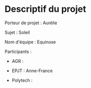 # Descriptif du projet

Porteur de projet : Aurélie

Sujet : Soleil

Nom d'équipe : Equinoxe

Participants : 

- AGR :

- EPJT : Anne-France

- Polytech :  

